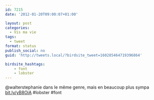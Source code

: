 ```yaml
---
id: 7215
date: '2012-01-20T09:00:07+01:00'

layout: post
categories:
  - Vis ma vie
tags:
  - tweet
format: status
publish_social: no
guid: 'http://tweets.local/?birdsite_tweet=160285464719396864'

birdsite_hashtags:
    - font
    - lobster
---
```


@walterstephanie dans le même genre, mais en beaucoup plus sympa [bit.ly/yB8OiA](http://bit.ly/yB8OiA) #lobster #font